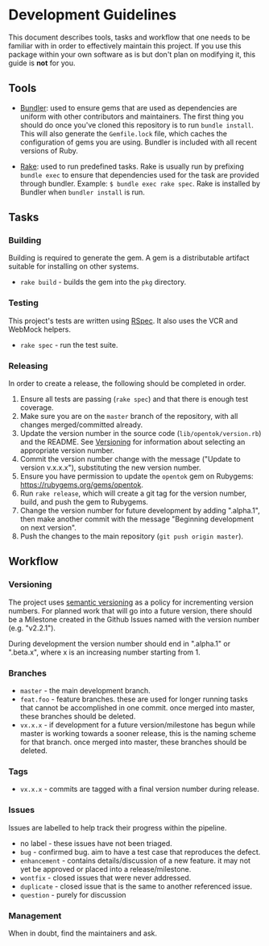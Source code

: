 # Development Guidelines

This document describes tools, tasks and workflow that one needs to be familiar with in order to effectively maintain
this project. If you use this package within your own software as is but don't plan on modifying it, this guide is
**not** for you.

## Tools

*  [Bundler](http://bundler.io): used to ensure gems that are used as dependencies are uniform with other contributors
   and maintainers. The first thing you should do once you've cloned this repository is to run `bundle install`. This
   will also generate the `Gemfile.lock` file, which caches the configuration of gems you are using. Bundler is
   included with all recent versions of Ruby.

*  [Rake](http://rake.rubyforge.org/): used to run predefined tasks. Rake is usually run by prefixing `bundle exec` to
   ensure that dependencies used for the task are provided through bundler. Example: `$ bundle exec rake spec`. Rake
   is installed by Bundler when `bundler install` is run.

## Tasks

### Building

Building is required to generate the gem. A gem is a distributable artifact suitable for installing on other systems.

*  `rake build` - builds the gem into the `pkg` directory.

### Testing

This project's tests are written using [RSpec](http://rspec.info/). It also uses the VCR and WebMock helpers.

*  `rake spec` - run the test suite.

### Releasing

In order to create a release, the following should be completed in order.

1. Ensure all tests are passing (`rake spec`) and that there is enough test coverage.
1. Make sure you are on the `master` branch of the repository, with all changes merged/committed already.
1. Update the version number in the source code (`lib/opentok/version.rb`) and the README. See [Versioning](#versioning) for
   information about selecting an appropriate version number.
1. Commit the version number change with the message ("Update to version v.x.x.x"), substituting the new version number.
1. Ensure you have permission to update the `opentok` gem on Rubygems: <https://rubygems.org/gems/opentok>.
1. Run `rake release`, which will create a git tag for the version number, build, and push the gem to Rubygems.
1. Change the version number for future development by adding ".alpha.1", then make another commit with the message
   "Beginning development on next version".
1. Push the changes to the main repository (`git push origin master`).

## Workflow

### Versioning

The project uses [semantic versioning](http://semver.org/) as a policy for incrementing version numbers. For planned
work that will go into a future version, there should be a Milestone created in the Github Issues named with the version
number (e.g. "v2.2.1").

During development the version number should end in ".alpha.1" or ".beta.x", where x is an increasing number starting
from 1.

### Branches

*  `master` - the main development branch.
*  `feat.foo` - feature branches. these are used for longer running tasks that cannot be accomplished in one commit.
   once merged into master, these branches should be deleted.
*  `vx.x.x` - if development for a future version/milestone has begun while master is working towards a sooner
   release, this is the naming scheme for that branch. once merged into master, these branches should be deleted.

### Tags

*  `vx.x.x` - commits are tagged with a final version number during release.

### Issues

Issues are labelled to help track their progress within the pipeline.

*  no label - these issues have not been triaged.
*  `bug` - confirmed bug. aim to have a test case that reproduces the defect.
*  `enhancement` - contains details/discussion of a new feature. it may not yet be approved or placed into a
   release/milestone.
*  `wontfix` - closed issues that were never addressed.
*  `duplicate` - closed issue that is the same to another referenced issue.
*  `question` - purely for discussion

### Management

When in doubt, find the maintainers and ask.
